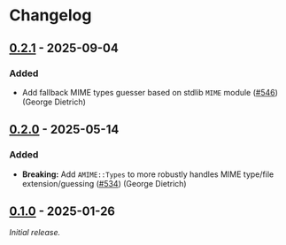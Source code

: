 # Changelog

## [0.2.1] - 2025-09-04

### Added

- Add fallback MIME types guesser based on stdlib `MIME` module ([#546]) (George Dietrich) <!-- blacksmoke16 -->

[0.2.1]: https://github.com/athena-framework/mime/releases/tag/v0.2.1
[#546]: https://github.com/athena-framework/athena/pull/546

## [0.2.0] - 2025-05-14

### Added

- **Breaking:** Add `AMIME::Types` to more robustly handles MIME type/file extension/guessing ([#534]) (George Dietrich)

[0.2.0]: https://github.com/athena-framework/mime/releases/tag/v0.2.0
[#534]: https://github.com/athena-framework/athena/pull/534

## [0.1.0] - 2025-01-26

_Initial release._

[0.1.0]: https://github.com/athena-framework/mime/releases/tag/v0.1.0
